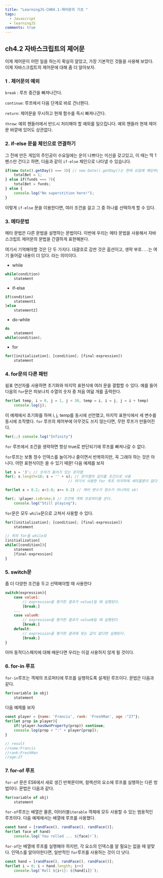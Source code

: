 ```yaml
---
title: "LearningJS-CH04.1-제어문의 기초 "
tags:
  - Javascript
  - learningJS
comments: true
---
```


## ch4.2 자바스크립트의 제어문

이제 제어문이 어떤 일을 하는지 확실히 알았고, 가장 기본적인 것들을 사용해 보았다. 이제 자바스크립트의 제어문에 대해 좀 더 알아보자.

### 1 . 제어문의 예외

`break` : 루프 중간을 빠져나간다.

`continue`: 루프에서 다음 단계로 바로 건너뛴다.

`return`: 제어문을 무시하고 현재 함수를 즉시 빠져나간다.

`throw`: 예외 핸들러에서 반드시 처리해야 할 예외를 일으킵니다. 예외 핸들러 현재 제어문 바깥에 있어도 상관없다.

### 2. if-else 문을 체인으로 연결하기

그 전에 만든 게임의 주인공이 수요일에는 운이 나쁘다는 미신을 갖고있고, 이 때는 딱 1펜스만 건다고 하면, 다음과 같이 `if-else` 체인으로 나타낼 수 있습니다.

```javascript
if(new Date().getDay() === 3){ // new Date().getDay()는 현재 요일에 해당하는 숫자를 반환한다. 0은 일요일이다.
    totalBet = 1;
} else if(funds === 7){
    totalBet = funds;
} else {
    console.log("No superstition here!");
}
```

이렇게 `if-else` 문을 이용한다면, 여러 조건을 걸고 그 중 하나를 선택하게 할 수 있다. 

### 3. 메타문법

메타 문법은 다른 문법을 설명하는 문법이다. 이번에 우리는 메타 문법을 사용해서 자바스크립트 제어문의 문법을 간결하게 표현해본다. 

여기서 기억해야할 것은 단 두 가지다. 대괄호로 감싼 것은 옵션이고, 생략 부호`...`는 여기 들어갈 내용이 더 있다. 라는 의미이다.

* while

```javascript
while(condition)
    statement
```

* if-else

```javascript
if(condition)
    statement1
[else
	statement2]
```

* do-while

```javascript
do
    statement
while(condition);
```

* for

```javascript
for([initialization]; [condition]; [final-expression])
    statement
```



### 4. for문의 다른 패턴

쉼표 연산자를 사용하면 초기화와 마지막 표현식에 여러 문을 결합할 수 있다. 예를 들어 다음의 `for`문은 피보나치 수열의 숫자 중 처음 여덞 개를 출력한다.

```javascript
for(let temp, i = 0, j = 1, j < 30, temp = i, i = j, j = i + temp)
    console.log(j);
```

이 예제에서 초기화를 하며 i, j, temp를 동시에 선언했고, 마지막 표현식에서 세 변수를 동시에 조작했다. `for` 루프의 제어부에 아무것도 쓰지 않는다면, 무한 루프가 만들어진다.

```javascript
for(;;) console.log("Infinity")
```

`for` 루프에서 조건을 생략하면 항상 true로 판단되기에 루프를 빠져나갈 수 없다.

`for`루프는 보통 정수 인덱스를 늘이거나 줄이면서 반복하지만, 꼭 그래야 하는 것은 아니다. 어떤 표현식이든 쓸 수 있기 때문! 다음 예제를 보자

```javascript
let s = '3'; // 숫자가 들어가 있는 문자열
for(; s.length<10; s = '' + s); // 문자열의 길이를 조건으로 사용
							 // 여기서 사용한 for 루프 마지막에 세미콜론이 없다면, 에러가 발생한다.

for(let x = 0.2; x<3.0; x+= 0.2) // 제어 변수가 정수가 아니여도 ok!

for(; !player.isBroke;) // 조건에 객체 프로퍼티를 쓴다.
    console.log("Still playing");
```

`for`문은 모두 `while`문으로 고쳐서 사용할 수 있다.

```javascript
for([initialization]; [condition]; [final-expression])
    statement
    
// 위의 for을 while로
[initialization]
while([condition]){
    statement
    [final-expression]
}
```



### 5. switch문

좀 더 다양한 조건을 두고 선택해야할 때 사용한다

```javascript
switch(expression){
    case value1:
        // expression을 평가한 결과가 value1일 때 실행된다.
        [break;]
    ...
    case valueN:
        // expression을 평가한 결과가 valueN일 때 실행된다
        [break;]
    default:
        // expression을 평가한 결과에 맞는 값이 없다면 실행된다.
        [break;]
}
```

아마 동적디스패치에 대해 배운다면 우리는 이걸 사용하지 않게 될 것이다.

### 6. for-in 루프

`for-in`루프는 객체의 프로퍼티에 루프를 실행하도록 설계된 루프이다. 문법은 다음과 같다.

```javascript
for(variable in obj)
    statement
```

다음 예제를 보자

```javascript
const player = {name: 'Francis', rank: 'FreshMan', age :"27"};
for(let prop in player){
    if(!player.hasOwnProperty(prop)) continue;
    console.log(prop + ":" + player[prop]);
}

// result
//name:Francis
//rank:FreshMan
//age:27
```

### 7. for-of 루프

`for-of` 문은 ES6에서 새로 생긴 반복문이며, 컬렉션의 요소에 루프를 실행하는 다른 방법이다. 문법은 다음과 같다.

```javascript
for(variable of obj)
    statement
```

`for-of`루프는 배열은 물론, 이터러블`iterable` 객체에 모두 사용할 수 있는 범용적인 루프이다. 다음 예제에서는 배열에 루프를 사용했다.

```javascript
const hand = [randFace(), randFace(), randFace()];
for(let face of hand)
    console.log(`You rolled ... ${face}!`);
```

`for-of`는 배열에 루프를 실행해야 하지만, 각 요소의 인덱스를 알 필요는 없을 때 알맞다. 인덱스를 알아야한다면, 일반적인 `for`루프를 사용하는 것이 더 낫다.

```javascript
const hand = [randFace(), randFace(), randFace()];
for(let i = 0; i < hand.length; i++)
    console.log(`Roll ${i+1}: ${hand[i]}`);
```

